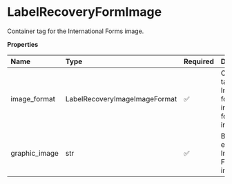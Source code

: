 # LabelRecoveryFormImage

Container tag for the International Forms image.

**Properties**

| Name          | Type                          | Required | Description                                                         |
| :------------ | :---------------------------- | :------- | :------------------------------------------------------------------ |
| image_format  | LabelRecoveryImageImageFormat | ✅       | Container tag for the International forms image format information. |
| graphic_image | str                           | ✅       | Base 64 encoded International Forms image.                          |

<!-- This file was generated by liblab | https://liblab.com/ -->
